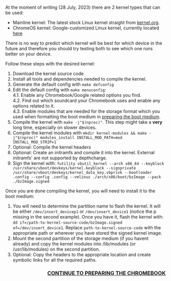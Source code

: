 At the moment of writing (28 July, 2023) there are 2 kernel types that can be used:

* Mainline kernel: The latest stock Linux kernel straight from [kernel.org](https://kernel.org). 
* ChromeOS kernel: Google-customized Linux kernel, currently located [here](https://chromium.googlesource.com/chromiumos/third_party/kernel.git)

There is no way to predict which kernel will be best for which device in the future and therefore you should try testing both to see which one runs better on your device.

Follow these steps with the desired kernel:
1. Download the kernel source code
2. Install all tools and dependencies needed to compile the kernel.
3. Generate the default config with `make defconfig`
4. Edit the default config with `make menuconfig`:  
    4.1. Enable any Chromebook/Google related options you find.  
    4.2. Find out which soundcard your Chromebook uses and enable any options related to it.  
    4.3. Enable modules that are needed for the storage format which you used when formatting the boot medium in [preparing the boot medium](Preparing-the-boot-medium).  
6. Compile the kernel with `make -j"$(nproc)"`. This step might take a **very** long time, especially on slower devices.
7. Compile the kernel modules with `mkdir kernel-modules && make -j"$(nproc)" modules_install INSTALL_MOD_PATH=mod INSTALL_MOD_STRIP=1`
8. Optional: Compile the kernel headers
9. Optional: Create an initramfs and compile it into the kernel. External initramfs' are not supported by depthcharge.
10. Sign the kernel with: `futility vbutil_kernel --arch x86_64 --keyblock /usr/share/vboot/devkeys/kernel.keyblock --signprivate /usr/share/vboot/devkeys/kernel_data_key.vbprivk --bootloader .config --config .config --vmlinuz ./arch/x86/boot/bzImage --pack ./bzImage.signed`

Once you are done compiling the kernel, you will need to install it to the boot medium:
1. You will need to determine the partition name to flash the kernel. It will be either `/dev/insert_devicep1` or `/dev/insert_device1` (notice the p missing in the second example). Once you have it, flash the kernel with: `dd if=/path-to-kernel-source-code/bzImage.signed of=/dev/insert_device1`. Replace `path-to-kernel-source-code` with the appropriate path or wherever you have stored the signed kernel image.
2. Mount the second partition of the storage medium (if you havent already) and copy the kernel modules into /lib/modules (or /usr/lib/modules) on the second partition.
3. Optional: Copy the headers to the appropriate location and create symbolic links for all the required paths.

<h3 align="right"><a href="Preparing-the-chromebook|box">CONTINUE TO PREPARING THE CHROMEBOOK</a></h3>
